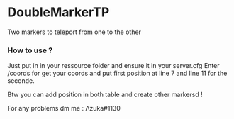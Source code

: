 # DoubleMarkerTP
Two markers to teleport from one to the other

### How to use ?

Just put in in your ressource folder and ensure it in your server.cfg
Enter /coords for get your coords and put first position at line 7 and line 11 for the seconde.

Btw you can add position in both table and create other markersd !

For any problems dm me : Λzuka#1130

